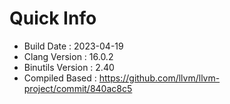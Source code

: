 # Quick Info
* Build Date : 2023-04-19
* Clang Version : 16.0.2
* Binutils Version : 2.40
* Compiled Based : https://github.com/llvm/llvm-project/commit/840ac8c5
